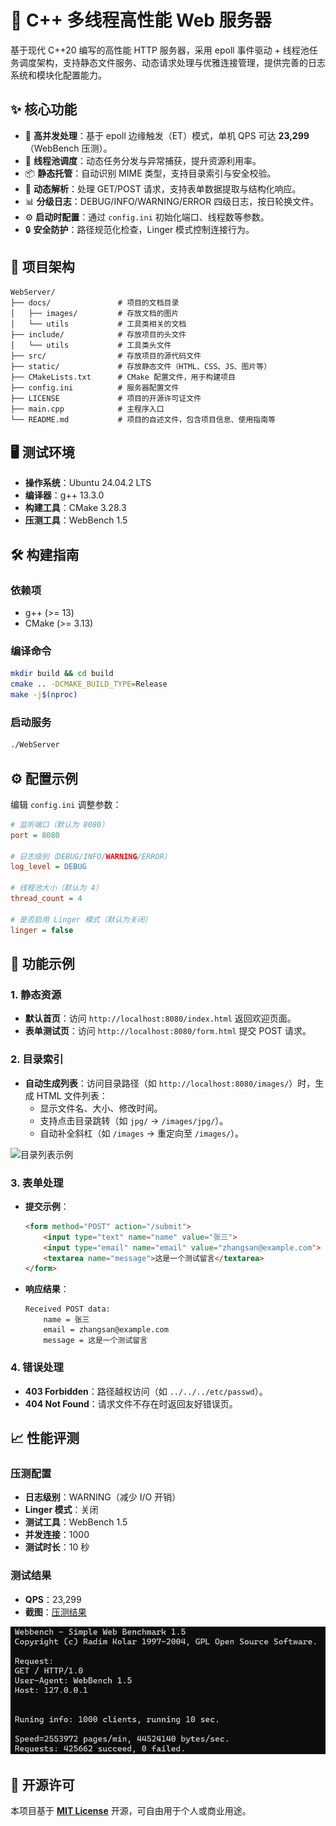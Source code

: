 # 🚀 C++ 多线程高性能 Web 服务器

基于现代 C++20 编写的高性能 HTTP 服务器，采用 epoll 事件驱动 + 线程池任务调度架构，支持静态文件服务、动态请求处理与优雅连接管理，提供完善的日志系统和模块化配置能力。

## ✨ 核心功能

- 🚄 **高并发处理**：基于 epoll 边缘触发（ET）模式，单机 QPS 可达 **23,299**（WebBench 压测）。
- 🧰 **线程池调度**：动态任务分发与异常捕获，提升资源利用率。
- 📦 **静态托管**：自动识别 MIME 类型，支持目录索引与安全校验。
- 📝 **动态解析**：处理 GET/POST 请求，支持表单数据提取与结构化响应。
- 📊 **分级日志**：DEBUG/INFO/WARNING/ERROR 四级日志，按日轮换文件。
- ⚙️ **启动时配置**：通过 `config.ini` 初始化端口、线程数等参数。
- 🔒 **安全防护**：路径规范化检查，Linger 模式控制连接行为。

## 📂 项目架构

```
WebServer/
├── docs/               # 项目的文档目录
│   ├── images/         # 存放文档的图片
│   └── utils           # 工具类相关的文档
├── include/            # 存放项目的头文件
│   └── utils           # 工具类头文件
├── src/                # 存放项目的源代码文件
├── static/             # 存放静态文件（HTML、CSS、JS、图片等）
├── CMakeLists.txt      # CMake 配置文件，用于构建项目
├── config.ini          # 服务器配置文件
├── LICENSE             # 项目的开源许可证文件
├── main.cpp            # 主程序入口
└── README.md           # 项目的自述文件，包含项目信息、使用指南等
```

## 🖥️ 测试环境

- **操作系统**：Ubuntu 24.04.2 LTS
- **编译器**：g++ 13.3.0
- **构建工具**：CMake 3.28.3
- **压测工具**：WebBench 1.5

## 🛠️ 构建指南

### 依赖项
- g++ (>= 13)
- CMake (>= 3.13)

### 编译命令
```bash
mkdir build && cd build
cmake .. -DCMAKE_BUILD_TYPE=Release
make -j$(nproc)
```

### 启动服务
```bash
./WebServer
```

## ⚙️ 配置示例

编辑 `config.ini` 调整参数：

```ini
# 监听端口（默认为 8080）
port = 8080

# 日志级别（DEBUG/INFO/WARNING/ERROR）
log_level = DEBUG

# 线程池大小（默认为 4）
thread_count = 4

# 是否启用 Linger 模式（默认为关闭）
linger = false
```

## 🌟 功能示例

### 1. 静态资源
- **默认首页**：访问 `http://localhost:8080/index.html` 返回欢迎页面。
- **表单测试页**：访问 `http://localhost:8080/form.html` 提交 POST 请求。

### 2. 目录索引
- **自动生成列表**：访问目录路径（如 `http://localhost:8080/images/`）时，生成 HTML 文件列表：
  - 显示文件名、大小、修改时间。
  - 支持点击目录跳转（如 `jpg/` -> `/images/jpg/`）。
  - 自动补全斜杠（如 `/images` -> 重定向至 `/images/`）。

![目录列表示例](./docs/images/directory_listing.png)

### 3. 表单处理
- **提交示例**：
  ```html
  <form method="POST" action="/submit">
      <input type="text" name="name" value="张三">
      <input type="email" name="email" value="zhangsan@example.com">
      <textarea name="message">这是一个测试留言</textarea>
  </form>
  ```
- **响应结果**：
  ```plaintext
  Received POST data:
      name = 张三
      email = zhangsan@example.com
      message = 这是一个测试留言
  ```

### 4. 错误处理
- **403 Forbidden**：路径越权访问（如 `../../../etc/passwd`）。
- **404 Not Found**：请求文件不存在时返回友好错误页。

## 📈 性能评测

### 压测配置
- **日志级别**：WARNING（减少 I/O 开销）
- **Linger 模式**：关闭
- **测试工具**：WebBench 1.5
- **并发连接**：1000
- **测试时长**：10 秒

### 测试结果
- **QPS**：23,299
- **截图**：[压测结果](./docs/images/webbench_result.png)

![压测截图](./docs/images/webbench_result.png)

## 📄 开源许可

本项目基于 **[MIT License](./LICENSE)** 开源，可自由用于个人或商业用途。
